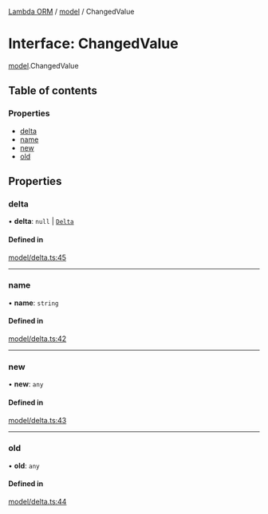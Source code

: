[Lambda ORM](../README.md) / [model](../modules/model.md) / ChangedValue

# Interface: ChangedValue

[model](../modules/model.md).ChangedValue

## Table of contents

### Properties

- [delta](model.ChangedValue.md#delta)
- [name](model.ChangedValue.md#name)
- [new](model.ChangedValue.md#new)
- [old](model.ChangedValue.md#old)

## Properties

### delta

• **delta**: ``null`` \| [`Delta`](../classes/model.Delta.md)

#### Defined in

[model/delta.ts:45](https://github.com/FlavioLionelRita/lambda-orm/blob/8689963/src/orm/model/delta.ts#L45)

___

### name

• **name**: `string`

#### Defined in

[model/delta.ts:42](https://github.com/FlavioLionelRita/lambda-orm/blob/8689963/src/orm/model/delta.ts#L42)

___

### new

• **new**: `any`

#### Defined in

[model/delta.ts:43](https://github.com/FlavioLionelRita/lambda-orm/blob/8689963/src/orm/model/delta.ts#L43)

___

### old

• **old**: `any`

#### Defined in

[model/delta.ts:44](https://github.com/FlavioLionelRita/lambda-orm/blob/8689963/src/orm/model/delta.ts#L44)
